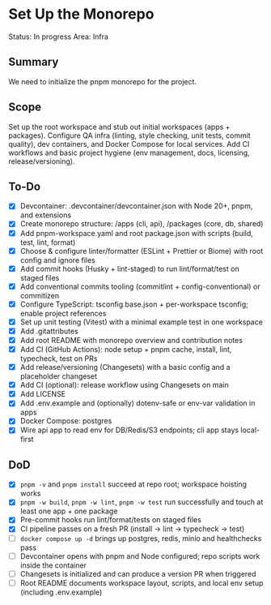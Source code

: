 # Set Up the Monorepo

Status: In progress
Area: Infra

## Summary

We need to initialize the pnpm monorepo for the project.

## Scope

Set up the root workspace and stub out initial workspaces (apps + packages). Configure QA infra (linting, style checking, unit tests, commit quality), dev containers, and Docker Compose for local services. Add CI workflows and basic project hygiene (env management, docs, licensing, release/versioning).

## To-Do

- [x] Devcontainer: .devcontainer/devcontainer.json with Node 20+, pnpm, and extensions
- [x] Create monorepo structure: /apps (cli, api), /packages (core, db, shared)
- [x] Add pnpm-workspace.yaml and root package.json with scripts (build, test, lint, format)
- [x] Choose & configure linter/formatter (ESLint + Prettier or Biome) with root config and ignore files
- [x] Add commit hooks (Husky + lint-staged) to run lint/format/test on staged files
- [x] Add conventional commits tooling (commitlint + config-conventional) or commitizen
- [x] Configure TypeScript: tsconfig.base.json + per-workspace tsconfig; enable project references
- [x] Set up unit testing (Vitest) with a minimal example test in one workspace
- [x] Add .gitattributes
- [x] Add root README with monorepo overview and contribution notes
- [x] Add CI (GitHub Actions): node setup + pnpm cache, install, lint, typecheck, test on PRs
- [x] Add release/versioning (Changesets) with a basic config and a placeholder changeset
- [x] Add CI (optional): release workflow using Changesets on main
- [x] Add LICENSE
- [x] Add .env.example and (optionally) dotenv-safe or env-var validation in apps
- [x] Docker Compose: postgres
- [x] Wire api app to read env for DB/Redis/S3 endpoints; cli app stays local-first

## DoD

- [x] `pnpm -v` and `pnpm install` succeed at repo root; workspace hoisting works
- [x] `pnpm -w build`, `pnpm -w lint`, `pnpm -w test` run successfully and touch at least one app + one package
- [x] Pre-commit hooks run lint/format/tests on staged files
- [x] CI pipeline passes on a fresh PR (install → lint → typecheck → test)
- [ ] `docker compose up -d` brings up postgres, redis, minio and healthchecks pass
- [ ] Devcontainer opens with pnpm and Node configured; repo scripts work inside the container
- [ ] Changesets is initialized and can produce a version PR when triggered
- [ ] Root README documents workspace layout, scripts, and local env setup (including .env.example)
